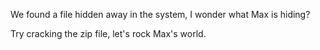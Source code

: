 We found a file hidden away in the system, I wonder what Max is hiding?

Try cracking the zip file, let's rock Max's world. 